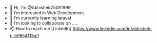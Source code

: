 - 👋 Hi, I’m @Abhishek25081999
- 👀 I’m interested in Web Development
- 🌱 I’m currently learning laravel
- 💞️ I’m looking to collaborate on .....
- 📫 How to reach me [LinkedIn] (https://www.linkedin.com/in/abhishek-n-b9854113a/)

<!---
Abhishek25081999/Abhishek25081999 is a ✨ special ✨ repository because its `README.md` (this file) appears on your GitHub profile.
You can click the Preview link to take a look at your changes.
--->
